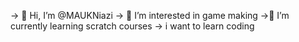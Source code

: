 -> 👋 Hi, I’m @MAUKNiazi
-> 👀 I’m interested in game making
->🌱 I’m currently learning scratch courses
-> i want to learn coding
